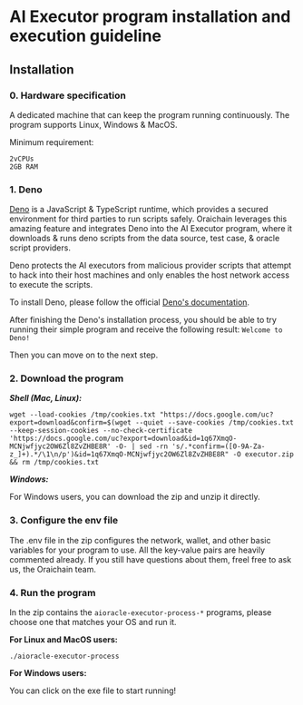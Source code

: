 # AI Executor program installation and execution guideline

## Installation

### 0. Hardware specification

A dedicated machine that can keep the program running continuously. The program supports Linux, Windows & MacOS.

Minimum requirement:

```
2vCPUs
2GB RAM
```

### 1. Deno

[Deno](https://deno.land/) is a JavaScript & TypeScript runtime, which provides a secured environment for third parties to run scripts safely. Oraichain leverages this amazing feature and integrates Deno into the AI Executor program, where it downloads & runs deno scripts from the data source, test case, & oracle script providers. 

Deno protects the AI executors from malicious provider scripts that attempt to hack into their host machines and only enables the host network access to execute the scripts.

To install Deno, please follow the official [Deno's documentation](https://deno.land/#installation).

After finishing the Deno's installation process, you should be able to try running their simple program and receive the following result: ```Welcome to Deno!```

Then you can move on to the next step.

### 2. Download the program

***Shell (Mac, Linux):***

```
wget --load-cookies /tmp/cookies.txt "https://docs.google.com/uc?export=download&confirm=$(wget --quiet --save-cookies /tmp/cookies.txt --keep-session-cookies --no-check-certificate 'https://docs.google.com/uc?export=download&id=1q67XmqO-MCNjwfjyc2OW6Zl8ZvZHBE8R' -O- | sed -rn 's/.*confirm=([0-9A-Za-z_]+).*/\1\n/p')&id=1q67XmqO-MCNjwfjyc2OW6Zl8ZvZHBE8R" -O executor.zip && rm /tmp/cookies.txt
```

***Windows:***

For Windows users, you can download the zip and unzip it directly.

### 3. Configure the env file

The .env file in the zip configures the network, wallet, and other basic variables for your program to use. All the key-value pairs are heavily commented already. If you still have questions about them, freel free to ask us, the Oraichain team.

### 4. Run the program

In the zip contains the ```aioracle-executor-process-*``` programs, please choose one that matches your OS and run it.

**For Linux and MacOS users:**

```
./aioracle-executor-process
```

**For Windows users:**

You can click on the exe file to start running!

